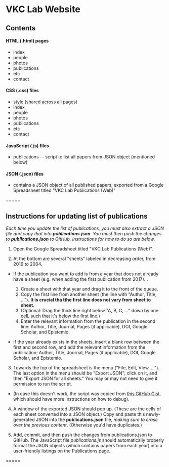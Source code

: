 # VKC Lab Website

## Contents

#### HTML (.html) pages

- index
- people
- photos
- publications
- etc
- contact

#### CSS (.css) files

- style (shared across all pages)
- index
- people
- photos
- publications
- etc
- contact

#### JavaScript (.js) files

- publications -- script to list all papers from JSON object (mentioned below)

#### JSON (.json) files

- contains a JSON object of all published papers; exported from a Google Spreadsheet titled "VKC Lab Publications (Web)"

=====

## Instructions for updating list of publications

_Each time you update the list of publications, you must also extract a JSON file and copy that into **publications.json**. You must then push the changes to **publications.json** to GitHub. Instructions for how to do so are below._

1. Open the Google Spreadsheet titled "VKC Lab Publications (Web)".

2. At the bottom are several "sheets" labeled in decreasing order, from 2016 to 2004.

  * If the publication you want to add is from a year that does not already have a sheet (e.g. when adding the first publication from 2017)...

    1. Create a sheet with that year and drag it to the front of the queue.
    2. Copy the first line from another sheet (the line with "Author, Title, ..."). __It is crucial tha tthe first line does not vary from sheet to sheet.__
    3. (Optional: Drag the thick line right below "A, B, C, ..." down by one cell, such that it's below the first line.)
    4. Enter the relevant information from the publication in the second line: Author, Title, Journal, Pages (if applicable), DOI, Google Scholar, and Epistemio.

  * If the year already exists in the sheets, insert a blank row between the first and second row, and add the relevant information from the publication: Author, Title, Journal, Pages (if applicable), DOI, Google Scholar, and Epistemio.

3. Towards the top of the spreadsheet is the menu ("File, Edit, View, ..."). The last option in the menu should be "Export JSON"; click on it, and then "Export JSON for all sheets." You may or may not need to give it permission to run the script.

  * (In case this doesn't work, the script was copied from [this GitHub Gist](https://gist.github.com/pamelafox/1878143), which should have more instructions on how to debug).

4. A window of the exported JSON should pop up. (These are the cells of each sheet converted into a JSON object.) Copy and paste this newly-generated JSON into the __publications.json__ file, _making sure to erase over the previous content_. (Otherwise you'd have duplicates.)

5. Add, commit, and then push the changes from publications.json to GitHub. The JavaScript file _publications.js_ should automatically properly format the JSON objects (which contains papers from each year) into a user-friendly listings on the Publications page.

=====